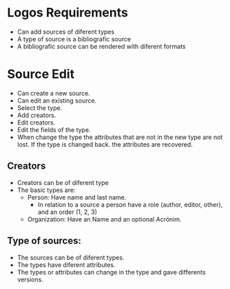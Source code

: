 # Logos Requirements

- Can add sources of diferent types
- A type of source is a bibliografic source
- A bibliografic source can be rendered with diferent formats

# Source Edit
- Can create a new source.
- Can edit an existing source.
- Select the type.
- Add creators.
- Edit creators.
- Edit the fields of the type.
- When change the type the attributes that are not in the new type are not lost. If the type is changed back.
the attributes are recovered.

## Creators
 - Creators can be of diferent type
 - The basic types are:
    - Person: Have name and last name.
        - In relation to a source a person have a role (author, editor, other), and an order (1, 2, 3)
    - Organization: Have an Name and an optional Acrónim.

## Type of sources:
- The sources can be of diferent types.
- The types have diferent attributes.
- The types or attributes can change in the type and gave differents versions.
